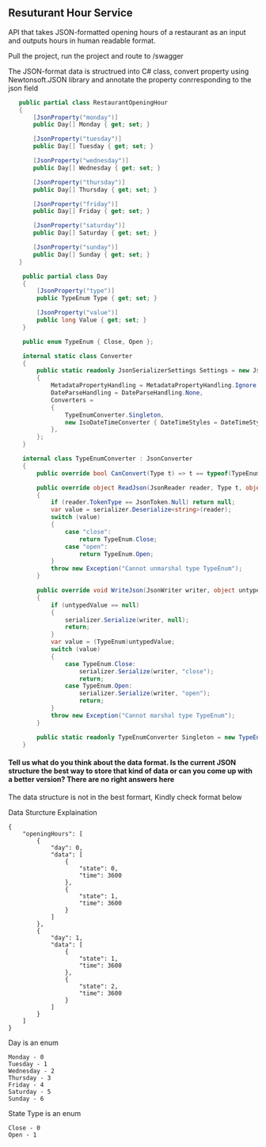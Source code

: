 ## Resuturant Hour Service

API that takes JSON-formatted opening hours of a restaurant as an input and outputs hours in human readable format.

Pull the project, run the project and route to /swagger

The JSON-format data is structrued into C# class, convert property using Newtonsoft.JSON library and annotate the property conrresponding to the json field
 ```csharp
    public partial class RestaurantOpeningHour
    {
        [JsonProperty("monday")]
        public Day[] Monday { get; set; }

        [JsonProperty("tuesday")]
        public Day[] Tuesday { get; set; }

        [JsonProperty("wednesday")]
        public Day[] Wednesday { get; set; }

        [JsonProperty("thursday")]
        public Day[] Thursday { get; set; }

        [JsonProperty("friday")]
        public Day[] Friday { get; set; }

        [JsonProperty("saturday")]
        public Day[] Saturday { get; set; }

        [JsonProperty("sunday")]
        public Day[] Sunday { get; set; }
    }
 ```

```csharp
    public partial class Day
    {
        [JsonProperty("type")]
        public TypeEnum Type { get; set; }

        [JsonProperty("value")]
        public long Value { get; set; }
    }
```

```csharp
    public enum TypeEnum { Close, Open };
```

```csharp
    internal static class Converter
    {
        public static readonly JsonSerializerSettings Settings = new JsonSerializerSettings
        {
            MetadataPropertyHandling = MetadataPropertyHandling.Ignore,
            DateParseHandling = DateParseHandling.None,
            Converters =
            {
                TypeEnumConverter.Singleton,
                new IsoDateTimeConverter { DateTimeStyles = DateTimeStyles.AssumeUniversal }
            },
        };
    }

    internal class TypeEnumConverter : JsonConverter
    {
        public override bool CanConvert(Type t) => t == typeof(TypeEnum) || t == typeof(TypeEnum?);

        public override object ReadJson(JsonReader reader, Type t, object existingValue, JsonSerializer serializer)
        {
            if (reader.TokenType == JsonToken.Null) return null;
            var value = serializer.Deserialize<string>(reader);
            switch (value)
            {
                case "close":
                    return TypeEnum.Close;
                case "open":
                    return TypeEnum.Open;
            }
            throw new Exception("Cannot unmarshal type TypeEnum");
        }

        public override void WriteJson(JsonWriter writer, object untypedValue, JsonSerializer serializer)
        {
            if (untypedValue == null)
            {
                serializer.Serialize(writer, null);
                return;
            }
            var value = (TypeEnum)untypedValue;
            switch (value)
            {
                case TypeEnum.Close:
                    serializer.Serialize(writer, "close");
                    return;
                case TypeEnum.Open:
                    serializer.Serialize(writer, "open");
                    return;
            }
            throw new Exception("Cannot marshal type TypeEnum");
        }

        public static readonly TypeEnumConverter Singleton = new TypeEnumConverter();
    }
```

#### Tell us what do you think about the data format. Is the current JSON structure the best  way to store that kind of data or can you come up with a better version? There are no right answers here

The data structure is not in the best formart, Kindly check format below

Data Sturcture Explaination

```
{
    "openingHours": [
        {
            "day": 0,
            "data": [
                {
                    "state": 0,
                    "time": 3600
                },
                {
                    "state": 1,
                    "time": 3600
                }
            ]
        },
        {
            "day": 1,
            "data": [
                {
                    "state": 1,
                    "time": 3600
                },
                {
                    "state": 2,
                    "time": 3600
                }
            ]
        }
    ]
}
```

Day is an enum
```
Monday - 0
Tuesday - 1
Wednesday - 2
Thursday - 3
Friday - 4
Saturday - 5
Sunday - 6
```

State Type is an enum
```
Close - 0
Open - 1
```
